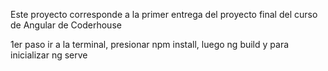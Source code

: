 

Este proyecto corresponde a la primer entrega del proyecto final del curso de Angular de Coderhouse

1er paso ir a la terminal, presionar npm install, luego ng build y para inicializar ng serve